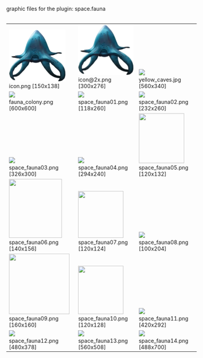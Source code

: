 graphic files for the plugin: space.fauna<br>
<br>
<table>
	<tr valign="bottom">
		<td><a href="https://github.com/zuckung/endless-sky-plugins/blob/main/myplugins/space.fauna/icon.png"><img src="https://raw.githubusercontent.com/zuckung/endless-sky-plugins/refs/heads/main/myplugins/space.fauna/icon.png" width="150" height="138"></a><br>
		icon.png [150x138]</td>
		<td><a href="https://github.com/zuckung/endless-sky-plugins/blob/main/myplugins/space.fauna/icon@2x.png"><img src="https://raw.githubusercontent.com/zuckung/endless-sky-plugins/refs/heads/main/myplugins/space.fauna/icon@2x.png" width="200"></a><br>
		icon@2x.png [300x276]</td>
		<td><a href="https://github.com/zuckung/endless-sky-plugins/blob/main/myplugins/space.fauna/images/land/yellow_caves.jpg"><img src="https://raw.githubusercontent.com/zuckung/endless-sky-plugins/refs/heads/main/myplugins/space.fauna/images/land/yellow_caves.jpg" width="200"></a><br>
		yellow_caves.jpg [560x340]</td>
	</tr>
	<tr valign="bottom">
		<td><a href="https://github.com/zuckung/endless-sky-plugins/blob/main/myplugins/space.fauna/images/planet/fauna_colony.png"><img src="https://raw.githubusercontent.com/zuckung/endless-sky-plugins/refs/heads/main/myplugins/space.fauna/images/planet/fauna_colony.png" height="200"></a><br>
		fauna_colony.png [600x600]</td>
		<td><a href="https://github.com/zuckung/endless-sky-plugins/blob/main/myplugins/space.fauna/images/ship/space_fauna01.png"><img src="https://raw.githubusercontent.com/zuckung/endless-sky-plugins/refs/heads/main/myplugins/space.fauna/images/ship/space_fauna01.png" height="200"></a><br>
		space_fauna01.png [118x260]</td>
		<td><a href="https://github.com/zuckung/endless-sky-plugins/blob/main/myplugins/space.fauna/images/ship/space_fauna02.png"><img src="https://raw.githubusercontent.com/zuckung/endless-sky-plugins/refs/heads/main/myplugins/space.fauna/images/ship/space_fauna02.png" height="200"></a><br>
		space_fauna02.png [232x260]</td>
	</tr>
	<tr valign="bottom">
		<td><a href="https://github.com/zuckung/endless-sky-plugins/blob/main/myplugins/space.fauna/images/ship/space_fauna03.png"><img src="https://raw.githubusercontent.com/zuckung/endless-sky-plugins/refs/heads/main/myplugins/space.fauna/images/ship/space_fauna03.png" width="200"></a><br>
		space_fauna03.png [326x300]</td>
		<td><a href="https://github.com/zuckung/endless-sky-plugins/blob/main/myplugins/space.fauna/images/ship/space_fauna04.png"><img src="https://raw.githubusercontent.com/zuckung/endless-sky-plugins/refs/heads/main/myplugins/space.fauna/images/ship/space_fauna04.png" width="200"></a><br>
		space_fauna04.png [294x240]</td>
		<td><a href="https://github.com/zuckung/endless-sky-plugins/blob/main/myplugins/space.fauna/images/ship/space_fauna05.png"><img src="https://raw.githubusercontent.com/zuckung/endless-sky-plugins/refs/heads/main/myplugins/space.fauna/images/ship/space_fauna05.png" width="120" height="132"></a><br>
		space_fauna05.png [120x132]</td>
	</tr>
	<tr valign="bottom">
		<td><a href="https://github.com/zuckung/endless-sky-plugins/blob/main/myplugins/space.fauna/images/ship/space_fauna06.png"><img src="https://raw.githubusercontent.com/zuckung/endless-sky-plugins/refs/heads/main/myplugins/space.fauna/images/ship/space_fauna06.png" width="140" height="156"></a><br>
		space_fauna06.png [140x156]</td>
		<td><a href="https://github.com/zuckung/endless-sky-plugins/blob/main/myplugins/space.fauna/images/ship/space_fauna07.png"><img src="https://raw.githubusercontent.com/zuckung/endless-sky-plugins/refs/heads/main/myplugins/space.fauna/images/ship/space_fauna07.png" width="120" height="124"></a><br>
		space_fauna07.png [120x124]</td>
		<td><a href="https://github.com/zuckung/endless-sky-plugins/blob/main/myplugins/space.fauna/images/ship/space_fauna08.png"><img src="https://raw.githubusercontent.com/zuckung/endless-sky-plugins/refs/heads/main/myplugins/space.fauna/images/ship/space_fauna08.png" height="200"></a><br>
		space_fauna08.png [100x204]</td>
	</tr>
	<tr valign="bottom">
		<td><a href="https://github.com/zuckung/endless-sky-plugins/blob/main/myplugins/space.fauna/images/ship/space_fauna09.png"><img src="https://raw.githubusercontent.com/zuckung/endless-sky-plugins/refs/heads/main/myplugins/space.fauna/images/ship/space_fauna09.png" width="160" height="160"></a><br>
		space_fauna09.png [160x160]</td>
		<td><a href="https://github.com/zuckung/endless-sky-plugins/blob/main/myplugins/space.fauna/images/ship/space_fauna10.png"><img src="https://raw.githubusercontent.com/zuckung/endless-sky-plugins/refs/heads/main/myplugins/space.fauna/images/ship/space_fauna10.png" width="120" height="128"></a><br>
		space_fauna10.png [120x128]</td>
		<td><a href="https://github.com/zuckung/endless-sky-plugins/blob/main/myplugins/space.fauna/images/ship/space_fauna11.png"><img src="https://raw.githubusercontent.com/zuckung/endless-sky-plugins/refs/heads/main/myplugins/space.fauna/images/ship/space_fauna11.png" width="200"></a><br>
		space_fauna11.png [420x292]</td>
	</tr>
	<tr valign="bottom">
		<td><a href="https://github.com/zuckung/endless-sky-plugins/blob/main/myplugins/space.fauna/images/ship/space_fauna12.png"><img src="https://raw.githubusercontent.com/zuckung/endless-sky-plugins/refs/heads/main/myplugins/space.fauna/images/ship/space_fauna12.png" width="200"></a><br>
		space_fauna12.png [480x378]</td>
		<td><a href="https://github.com/zuckung/endless-sky-plugins/blob/main/myplugins/space.fauna/images/ship/space_fauna13.png"><img src="https://raw.githubusercontent.com/zuckung/endless-sky-plugins/refs/heads/main/myplugins/space.fauna/images/ship/space_fauna13.png" width="200"></a><br>
		space_fauna13.png [560x508]</td>
		<td><a href="https://github.com/zuckung/endless-sky-plugins/blob/main/myplugins/space.fauna/images/ship/space_fauna14.png"><img src="https://raw.githubusercontent.com/zuckung/endless-sky-plugins/refs/heads/main/myplugins/space.fauna/images/ship/space_fauna14.png" height="200"></a><br>
		space_fauna14.png [488x700]</td>
	</tr>
</table>
